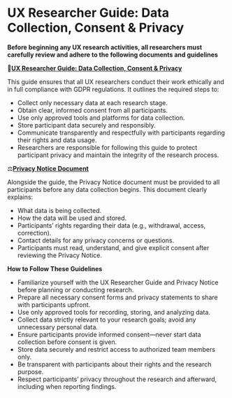 # UX Researcher Guide: Data Collection, Consent & Privacy

**Before beginning any UX research activities, all researchers must carefully review and adhere to the following documents and guidelines**


📜[**UX Researcher Guide: Data Collection, Consent & Privacy**](https://docs.google.com/document/d/1mHo038urQChn91iUPLvkn0hjpyuaYs7AjUvFsbC8T0Q/edit?tab=t.0)

This guide ensures that all UX researchers conduct their work ethically and in full compliance with GDPR regulations. It outlines the required steps to:

- Collect only necessary data at each research stage.
- Obtain clear, informed consent from all participants.
- Use only approved tools and platforms for data collection.
- Store participant data securely and responsibly.
- Communicate transparently and respectfully with participants regarding their rights and data usage.
- Researchers are responsible for following this guide to protect participant privacy and maintain the integrity of the research process.

⚖️[**Privacy Notice Document**](https://docs.google.com/document/d/1usDhZAwulYVIxDjv4WmykKbTQTvjrh6ynCW2Y8EhUII/edit?tab=t.0#heading=h.dr68kgn6lsi0)

Alongside the guide, the Privacy Notice document must be provided to all participants before any data collection begins. This document clearly explains:

- What data is being collected.
- How the data will be used and stored.
- Participants’ rights regarding their data (e.g., withdrawal, access, correction).
- Contact details for any privacy concerns or questions.
- Participants must read, understand, and give explicit consent after reviewing the Privacy Notice.

**How to Follow These Guidelines**
- Familiarize yourself with the UX Researcher Guide and Privacy Notice before planning or conducting research.
- Prepare all necessary consent forms and privacy statements to share with participants upfront.
- Use only approved tools for recording, storing, and analyzing data.
- Collect data strictly relevant to your research goals; avoid any unnecessary personal data.
- Ensure participants provide informed consent—never start data collection before consent is given.
- Store data securely and restrict access to authorized team members only.
- Be transparent with participants about their rights and the research purpose.
- Respect participants’ privacy throughout the research and afterward, including when reporting findings.






